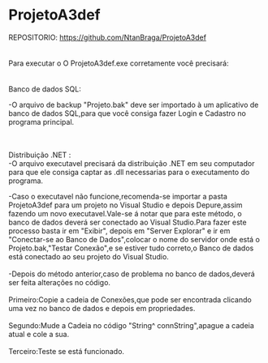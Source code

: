 # ProjetoA3def

REPOSITORIO: https://github.com/NtanBraga/ProjetoA3def
<br /><br /><br />
Para executar o O ProjetoA3def.exe corretamente você precisará: <br />
<br /><br />
Banco de dados SQL:<br />

 -O arquivo de backup "Projeto.bak" deve ser importado à um aplicativo de banco de dados SQL,para que você consiga fazer Login e Cadastro no programa principal.<br />

<br /><br />
Distribuição .NET : <br />
-O arquivo executavel precisará da distribuição .NET em seu computador para que ele consiga captar as .dll necessarias para o executamento do programa.<br />

-Caso o executavel não funcione,recomenda-se importar a pasta ProjetoA3def para um projeto no Visual Studio e depois Depure,assim fazendo um novo executavel.Vale-se á notar que para este método, o banco de dados deverá ser conectado ao Visual Studio.Para fazer este processo basta ir em "Exibir", depois em "Server Explorar" e ir em "Conectar-se ao Banco de Dados",colocar o nome do servidor onde está o Projeto.bak,"Testar Conexão",e se estiver tudo correto,o Banco de dados está conectado ao seu projeto do Visual Studio.<br /><br />
-Depois do método anterior,caso de problema no banco de dados,deverá ser feita alterações no código.<br /><br />
Primeiro:Copie a cadeia de Conexões,que pode ser encontrada clicando uma vez no banco de dados e depois em propriedades.<br /><br />
Segundo:Mude a Cadeia no código "String^ connString",apague a cadeia atual e cole a sua.<br /><br />
Terceiro:Teste se está funcionado.
